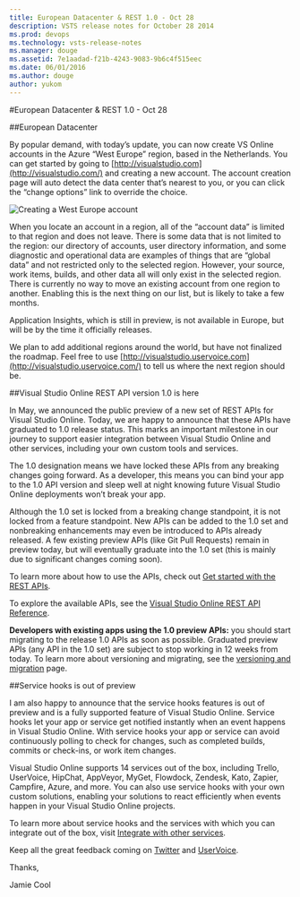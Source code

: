 ```yaml
---
title: European Datacenter & REST 1.0 - Oct 28
description: VSTS release notes for October 28 2014
ms.prod: devops
ms.technology: vsts-release-notes
ms.manager: douge
ms.assetid: 7e1aadad-f21b-4243-9083-9b6c4f515eec
ms.date: 06/01/2016
ms.author: douge
author: yukom
---
```


#European Datacenter & REST 1.0 - Oct 28

##European Datacenter

By popular demand, with today’s update, you can now create VS Online accounts in the Azure “West Europe” region, based in the Netherlands. You can get started by going to [http://visualstudio.com](http://visualstudio.com/) and creating a new account. The account creation page will auto detect the data center that’s nearest to you, or you can click the “change options” link to override the choice.

![Creating a West Europe account](_img/10_28_01.png)

When you locate an account in a region, all of the “account data” is limited to that region and does not leave. There is some data that is not limited to the region: our directory of accounts, user directory information, and some diagnostic and operational data are examples of things that are “global data” and not restricted only to the selected region. However, your source, work items, builds, and other data all will only exist in the selected region. There is currently no way to move an existing account from one region to another. Enabling this is the next thing on our list, but is likely to take a few months.

Application Insights, which is still in preview, is not available in Europe, but will be by the time it officially releases.

We plan to add additional regions around the world, but have not finalized the roadmap. Feel free to use [http://visualstudio.uservoice.com](http://visualstudio.uservoice.com/) to tell us where the next region should be.

##Visual Studio Online REST API version 1.0 is here

In May, we announced the public preview of a new set of REST APIs for Visual Studio Online. Today, we are happy to announce that these APIs have graduated to 1.0 release status. This marks an important milestone in our journey to support easier integration between Visual Studio Online and other services, including your own custom tools and services.

The 1.0 designation means we have locked these APIs from any breaking changes going forward. As a developer, this means you can bind your app to the 1.0 API version and sleep well at night knowing future Visual Studio Online deployments won’t break your app.

Although the 1.0 set is locked from a breaking change standpoint, it is not locked from a feature standpoint. New APIs can be added to the 1.0 set and nonbreaking enhancements may even be introduced to APIs already released. A few existing preview APIs (like Git Pull Requests) remain in preview today, but will eventually graduate into the 1.0 set (this is mainly due to significant changes coming soon).

To learn more about how to use the APIs, check out [Get started with the REST APIs](/rest/api/vsts/?view=vsts-rest-4.1).

To explore the available APIs, see the [Visual Studio Online REST API Reference](https://visualstudio.microsoft.com/integrate/reference/reference-vso-overview-vsi).

**Developers with existing apps using the 1.0 preview APIs:** you should start migrating to the release 1.0 APIs as soon as possible. Graduated preview APIs (any API in the 1.0 set) are subject to stop working in 12 weeks from today. To learn more about versioning and migrating, see the [versioning and migration](/rest/api/vsts/?view=vsts-rest-4.1) page.

##Service hooks is out of preview

I am also happy to announce that the service hooks features is out of preview and is a fully supported feature of Visual Studio Online. Service hooks let your app or service get notified instantly when an event happens in Visual Studio Online. With service hooks your app or service can avoid continuously polling to check for changes, such as completed builds, commits or check-ins, or work item changes.

Visual Studio Online supports 14 services out of the box, including Trello, UserVoice, HipChat, AppVeyor, MyGet, Flowdock, Zendesk, Kato, Zapier, Campfire, Azure, and more. You can also use service hooks with your own custom solutions, enabling your solutions to react efficiently when events happen in your Visual Studio Online projects.

To learn more about service hooks and the services with which you can integrate out of the box, visit [Integrate with other services](/vsts/service-hooks/index?view=vsts).

Keep all the great feedback coming on [Twitter](https://twitter.com/VisualStudio) and [UserVoice](http://visualstudio.uservoice.com/forums/330519-vso).

Thanks,

Jamie Cool